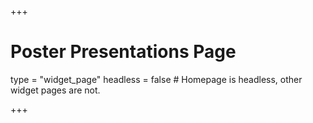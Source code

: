 +++
# Poster Presentations Page
type = "widget_page"
headless = false  # Homepage is headless, other widget pages are not.


+++

